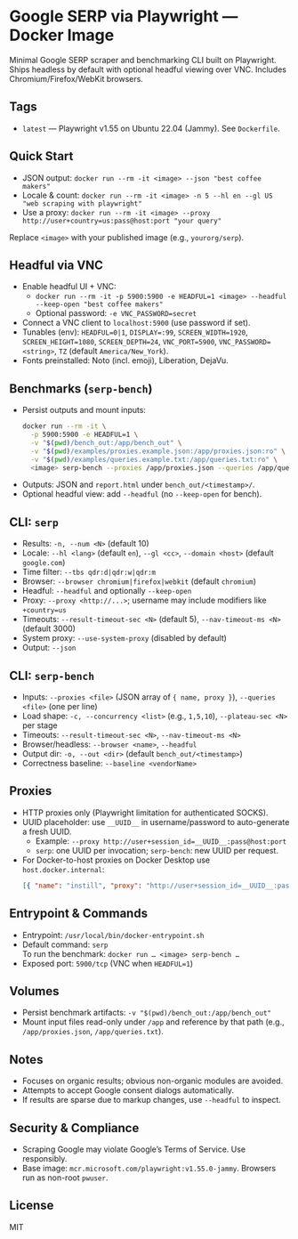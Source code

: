 # Google SERP via Playwright — Docker Image

Minimal Google SERP scraper and benchmarking CLI built on Playwright. Ships headless by default with optional headful viewing over VNC. Includes Chromium/Firefox/WebKit browsers.

## Tags
- `latest` — Playwright v1.55 on Ubuntu 22.04 (Jammy). See `Dockerfile`.

## Quick Start
- JSON output: `docker run --rm -it <image> --json "best coffee makers"`
- Locale & count: `docker run --rm -it <image> -n 5 --hl en --gl US "web scraping with playwright"`
- Use a proxy: `docker run --rm -it <image> --proxy http://user+country=us:pass@host:port "your query"`

Replace `<image>` with your published image (e.g., `yourorg/serp`).

## Headful via VNC
- Enable headful UI + VNC:
  - `docker run --rm -it -p 5900:5900 -e HEADFUL=1 <image> --headful --keep-open "best coffee makers"`
  - Optional password: `-e VNC_PASSWORD=secret`
- Connect a VNC client to `localhost:5900` (use password if set).
- Tunables (env): `HEADFUL=0|1`, `DISPLAY=:99`, `SCREEN_WIDTH=1920`, `SCREEN_HEIGHT=1080`, `SCREEN_DEPTH=24`, `VNC_PORT=5900`, `VNC_PASSWORD=<string>`, `TZ` (default `America/New_York`).
- Fonts preinstalled: Noto (incl. emoji), Liberation, DejaVu.

## Benchmarks (`serp-bench`)
- Persist outputs and mount inputs:
  ```bash
  docker run --rm -it \
    -p 5900:5900 -e HEADFUL=1 \
    -v "$(pwd)/bench_out:/app/bench_out" \
    -v "$(pwd)/examples/proxies.example.json:/app/proxies.json:ro" \
    -v "$(pwd)/examples/queries.example.txt:/app/queries.txt:ro" \
    <image> serp-bench --proxies /app/proxies.json --queries /app/queries.txt -c 1,5,10 --plateau-sec 60 --hl en --gl US
  ```
- Outputs: JSON and `report.html` under `bench_out/<timestamp>/`.
- Optional headful view: add `--headful` (no `--keep-open` for bench).

## CLI: `serp`
- Results: `-n, --num <N>` (default 10)
- Locale: `--hl <lang>` (default `en`), `--gl <cc>`, `--domain <host>` (default `google.com`)
- Time filter: `--tbs qdr:d|qdr:w|qdr:m`
- Browser: `--browser chromium|firefox|webkit` (default `chromium`)
- Headful: `--headful` and optionally `--keep-open`
- Proxy: `--proxy <http://...>`; username may include modifiers like `+country=us`
- Timeouts: `--result-timeout-sec <N>` (default 5), `--nav-timeout-ms <N>` (default 3000)
- System proxy: `--use-system-proxy` (disabled by default)
- Output: `--json`

## CLI: `serp-bench`
- Inputs: `--proxies <file>` (JSON array of `{ name, proxy }`), `--queries <file>` (one per line)
- Load shape: `-c, --concurrency <list>` (e.g., `1,5,10`), `--plateau-sec <N>` per stage
- Timeouts: `--result-timeout-sec <N>`, `--nav-timeout-ms <N>`
- Browser/headless: `--browser <name>`, `--headful`
- Output dir: `-o, --out <dir>` (default `bench_out/<timestamp>`)  
- Correctness baseline: `--baseline <vendorName>`

## Proxies
- HTTP proxies only (Playwright limitation for authenticated SOCKS).
- UUID placeholder: use `__UUID__` in username/password to auto-generate a fresh UUID.
  - Example: `--proxy http://user+session_id=__UUID__:pass@host:port`
  - `serp`: one UUID per invocation; `serp-bench`: new UUID per request.
- For Docker-to-host proxies on Docker Desktop use `host.docker.internal`:
  ```json
  [{ "name": "instill", "proxy": "http://user+session_id=__UUID__:pass@host.docker.internal:8080" }]
  ```

## Entrypoint & Commands
- Entrypoint: `/usr/local/bin/docker-entrypoint.sh`
- Default command: `serp`  
  To run the benchmark: `docker run … <image> serp-bench …`
- Exposed port: `5900/tcp` (VNC when `HEADFUL=1`)

## Volumes
- Persist benchmark artifacts: `-v "$(pwd)/bench_out:/app/bench_out"`
- Mount input files read-only under `/app` and reference by that path (e.g., `/app/proxies.json`, `/app/queries.txt`).

## Notes
- Focuses on organic results; obvious non-organic modules are avoided.
- Attempts to accept Google consent dialogs automatically.
- If results are sparse due to markup changes, use `--headful` to inspect.

## Security & Compliance
- Scraping Google may violate Google’s Terms of Service. Use responsibly.
- Base image: `mcr.microsoft.com/playwright:v1.55.0-jammy`. Browsers run as non-root `pwuser`.

## License
MIT

